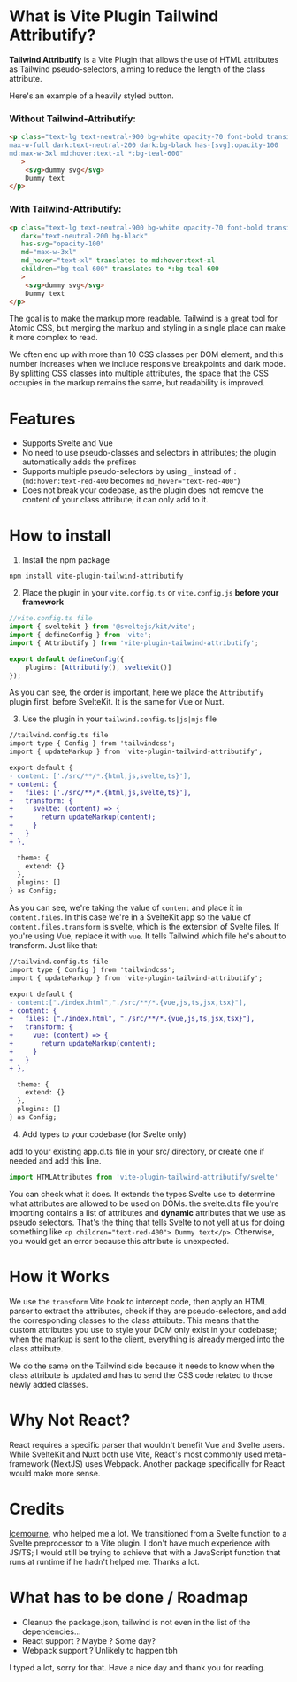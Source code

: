 # What is Vite Plugin Tailwind Attributify?

**Tailwind Attributify** is a Vite Plugin that allows the use of HTML attributes as Tailwind pseudo-selectors, aiming to reduce the length of the class attribute.

Here's an example of a heavily styled button. 

### Without Tailwind-Attributify:
```html
<p class="text-lg text-neutral-900 bg-white opacity-70 font-bold transition 
max-w-full dark:text-neutral-200 dark:bg-black has-[svg]:opacity-100 
md:max-w-3xl md:hover:text-xl *:bg-teal-600"
   >
    <svg>dummy svg</svg>
    Dummy text
</p>
```

### With Tailwind-Attributify:
```html
<p class="text-lg text-neutral-900 bg-white opacity-70 font-bold transition max-w-full"
   dark="text-neutral-200 bg-black"
   has-svg="opacity-100"
   md="max-w-3xl"
   md_hover="text-xl" translates to md:hover:text-xl
   children="bg-teal-600" translates to *:bg-teal-600
   >
    <svg>dummy svg</svg>
    Dummy text
</p>
```

The goal is to make the markup more readable. Tailwind is a great tool for Atomic CSS, but merging the markup and styling in a single place can make it more complex to read.

We often end up with more than 10 CSS classes per DOM element, and this number increases when we include responsive breakpoints and dark mode. By splitting CSS classes into multiple attributes, the space that the CSS occupies in the markup remains the same, but readability is improved.

# Features

- Supports Svelte and Vue
- No need to use pseudo-classes and selectors in attributes; the plugin automatically adds the prefixes
- Supports multiple pseudo-selectors by using `_` instead of `:` (`md:hover:text-red-400` becomes `md_hover="text-red-400"`)
- Does not break your codebase, as the plugin does not remove the content of your class attribute; it can only add to it.

# How to install

1. Install the npm package

```
npm install vite-plugin-tailwind-attributify
```

2. Place the plugin in your `vite.config.ts` or `vite.config.js` **before your framework**

```ts
//vite.config.ts file
import { sveltekit } from '@sveltejs/kit/vite';
import { defineConfig } from 'vite';
import { Attributify } from 'vite-plugin-tailwind-attributify';

export default defineConfig({
	plugins: [Attributify(), sveltekit()]
});
```
As you can see, the order is important, here we place the `Attributify` plugin first, before SvelteKit. It is the same for Vue or Nuxt.



3. Use the plugin in your `tailwind.config.ts|js|mjs` file

```diff
//tailwind.config.ts file
import type { Config } from 'tailwindcss';
import { updateMarkup } from 'vite-plugin-tailwind-attributify';

export default {
- content: ['./src/**/*.{html,js,svelte,ts}'],
+ content: {
+	files: ['./src/**/*.{html,js,svelte,ts}'],
+	transform: {
+	  svelte: (content) => {
+		return updateMarkup(content);
+	  }
+	}
+ },

  theme: {
    extend: {}
  },
  plugins: []
} as Config;
```

As you can see, we're taking the value of `content` and place it in `content.files`. In this case we're in a SvelteKit app so the value of `content.files.transform` is svelte, which is the extension of Svelte files. If you're using Vue, replace it with `vue`. It tells Tailwind which file he's about to transform. Just like that:

```diff
//tailwind.config.ts file
import type { Config } from 'tailwindcss';
import { updateMarkup } from 'vite-plugin-tailwind-attributify';

export default {
- content:["./index.html","./src/**/*.{vue,js,ts,jsx,tsx}"],
+ content: {
+	files: ["./index.html", "./src/**/*.{vue,js,ts,jsx,tsx}"],
+	transform: {
+	  vue: (content) => {
+		return updateMarkup(content);
+	  }
+	}
+ },

  theme: {
    extend: {}
  },
  plugins: []
} as Config;
```



4. Add types to your codebase (for Svelte only)

add to your existing app.d.ts file in your src/ directory, or create one if needed and add this line.
```ts
import HTMLAttributes from 'vite-plugin-tailwind-attributify/svelte'
```

You can check what it does. It extends the types Svelte use to determine what attributes are allowed to be used on DOMs. the svelte.d.ts file you're importing contains a list of attributes and **dynamic** attributes that we use as pseudo selectors. That's the thing that tells Svelte to not yell at us for doing something like `<p children="text-red-400"> Dummy text</p>`. Otherwise, you would get an error because this attribute is unexpected.



# How it Works

We use the `transform` Vite hook to intercept code, then apply an HTML parser to extract the attributes, check if they are pseudo-selectors, and add the corresponding classes to the class attribute. This means that the custom attributes you use to style your DOM only exist in your codebase; when the markup is sent to the client, everything is already merged into the class attribute.

We do the same on the Tailwind side because it needs to know when the class attribute is updated and has to send the CSS code related to those newly added classes.

# Why Not React?

React requires a specific parser that wouldn't benefit Vue and Svelte users. While SvelteKit and Nuxt both use Vite, React's most commonly used meta-framework (NextJS) uses Webpack. Another package specifically for React would make more sense.

# Credits

[Icemourne](https://github.com/Ice-mourne), who helped me a lot. We transitioned from a Svelte function to a Svelte preprocessor to a Vite plugin. I don't have much experience with JS/TS; I would still be trying to achieve that with a JavaScript function that runs at runtime if he hadn't helped me. Thanks a lot.

# What has to be done / Roadmap

- Cleanup the package.json, tailwind is not even in the list of the dependencies...
- React support ? Maybe ? Some day?
- Webpack support ? Unlikely to happen tbh


I typed a lot, sorry for that. Have a nice day and thank you for reading.